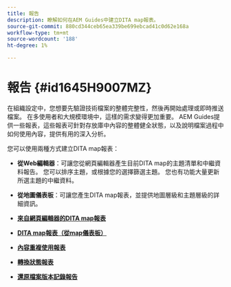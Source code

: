 ```yaml
---
title: 報告
description: 瞭解如何在AEM Guides中建立DITA map報表。
source-git-commit: 880cd344ceb65ea339be699ebcad41c0d62e168a
workflow-type: tm+mt
source-wordcount: '188'
ht-degree: 1%

---
```


# 報告 {#id1645H9007MZ}

在組織設定中，您想要先驗證技術檔案的整體完整性，然後再開始處理或即時推送檔案。 在多使用者和大規模環境中，這樣的需求變得更加重要。 AEM Guides提供一些報表，這些報表可針對存放庫中內容的整體健全狀態，以及說明檔案過程中如何使用內容，提供有用的深入分析。

您可以使用兩種方式建立DITA map報表：

- **從Web編輯器**：可讓您從網頁編輯器產生目前DITA map的主題清單和中繼資料報告。 您可以排序主題，或根據您的選擇篩選主題。 您也有功能大量更新所選主題的中繼資料。
- **從地圖儀表板**：可讓您產生DITA map報表，並提供地圖層級和主題層級的詳細資訊。

- **[來自網頁編輯器的DITA map報表](reports-web-editor.md)**

- **[DITA map報表（從map儀表板）](reports-ditamap.md)**

- **[內容重複使用報表](reports-content-reuse.md)**

- **[轉換狀態報表](reports-convertion-status.md)**

- **[還原檔案版本記錄報告](reports-reverted-file-version-history.md)**
